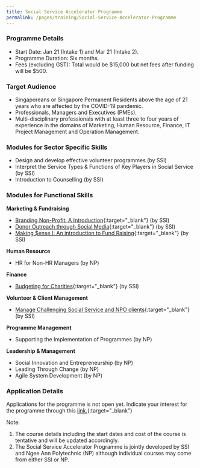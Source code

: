 ```yaml
---
title: Social Service Accelerator Programme
permalink: /pages/training/Social-Service-Accelerator-Programme
---
```

### Programme Details
-   Start Date: Jan 21 (Intake 1) and Mar 21 (Intake 2).
-   Programme Duration: Six months.
-   Fees (excluding GST): Total would be $15,000 but net fees after funding will be $500. 

### Target Audience

-   Singaporeans or Singapore Permanent Residents above the age of 21 years who are affected by the COVID-19 pandemic.
-   Professionals, Managers and Executives (PMEs).
-   Multi-disciplinary professionals with at least three to four years of experience in the domains of Marketing, Human Resource, Finance, IT Project Management and Operation Management.

### Modules for Sector Specific Skills

-   Design and develop effective volunteer programmes (by SSI)
-   Interpret the Service Types & Functions of Key Players in Social Service (by SSI)
-   Introduction to Counselling (by SSI)

### Modules for Functional Skills

**Marketing & Fundraising**
-   [Branding Non-Profit: A Introduction](https://e-services.ncss.gov.sg/Training/Course/TemplateSearch?Filter.Keyword=branding+non-profit&Filter.CourseDatesString=&Filter.TypeOfCourse.Value=&Filter.TypeOfCourse.Label=&Filter.CourseSubCategory.Id=&Filter.CourseSubCategory.LogicalName=&Filter.CourseSubCategory.Name=&Filter.CourseSubCategory.ToRemove=){:target="_blank"} (by SSI)
-   [Donor Outreach through Social Media](https://e-services.ncss.gov.sg/Training/Course/TemplateSearch?Filter.Keyword=donor+outreach&Filter.CourseDatesString=&Filter.TypeOfCourse.Value=&Filter.TypeOfCourse.Label=&Filter.CourseSubCategory.Id=&Filter.CourseSubCategory.LogicalName=&Filter.CourseSubCategory.Name=&Filter.CourseSubCategory.ToRemove=){:target="_blank"} (by SSI)
-   [Making $ense I: An introduction to Fund Raising](https://e-services.ncss.gov.sg/Training/Course/TemplateSearch?Filter.Keyword=Making+%24ense+I%3A+An+introduction+to+Fund+Raising&Filter.CourseDatesString=&Filter.TypeOfCourse.Value=&Filter.TypeOfCourse.Label=&Filter.CourseSubCategory.Id=&Filter.CourseSubCategory.LogicalName=&Filter.CourseSubCategory.Name=&Filter.CourseSubCategory.ToRemove=){:target="_blank"} (by SSI)

**Human Resource**
-   HR for Non-HR Managers (by NP)

**Finance**
-   [Budgeting for Charities](https://e-services.ncss.gov.sg/Training/Course/TemplateSearch?Filter.Keyword=Budgeting+for+Charities&Filter.CourseDatesString=&Filter.TypeOfCourse.Value=&Filter.TypeOfCourse.Label=&Filter.CourseSubCategory.Id=&Filter.CourseSubCategory.LogicalName=&Filter.CourseSubCategory.Name=&Filter.CourseSubCategory.ToRemove=){:target="_blank"} (by SSI)

**Volunteer & Client Management**
-   [Manage Challenging Social Service and NPO clients](https://e-services.ncss.gov.sg/Training/Course/TemplateSearch?Filter.Keyword=Manage+Challenging+Social+Service&Filter.CourseDatesString=&Filter.TypeOfCourse.Value=&Filter.TypeOfCourse.Label=&Filter.CourseSubCategory.Id=&Filter.CourseSubCategory.LogicalName=&Filter.CourseSubCategory.Name=&Filter.CourseSubCategory.ToRemove=){:target="_blank"} (by SSI)

**Programme Management**
-   Supporting the Implementation of Programmes (by NP)

**Leadership & Management** 
-   Social Innovation and Entrepreneurship (by NP)
-   Leading Through Change (by NP)
-   Agile System Development (by NP)

### Application Details 

Applications for the programme is not open yet. Indicate your interest for the programme through this [link.](https://form.gov.sg/#!/5f8420be1ae42f00115acdf3){:target="_blank"}

Note:

1. The course details including the start dates and cost of the course is tentative and will be updated accordingly.
2. The Social Service Accelerator Programme is jointly developed by SSI and Ngee Ann Polytechnic (NP) although individual courses may come from either SSI or NP.  
